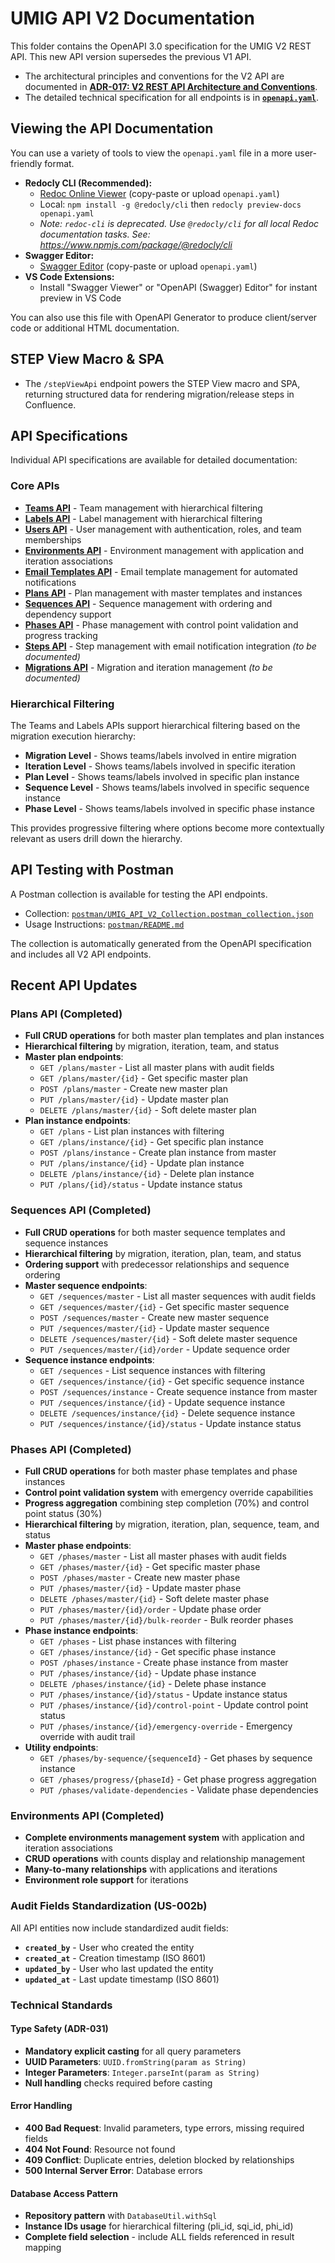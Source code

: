 # UMIG API V2 Documentation

This folder contains the OpenAPI 3.0 specification for the UMIG V2 REST API. This new API version supersedes the previous V1 API.

- The architectural principles and conventions for the V2 API are documented in **[ADR-017: V2 REST API Architecture and Conventions](../adr/ADR-017-V2-REST-API-Architecture.md)**.
- The detailed technical specification for all endpoints is in **[`openapi.yaml`](openapi.yaml)**.

## Viewing the API Documentation

You can use a variety of tools to view the `openapi.yaml` file in a more user-friendly format.

- **Redocly CLI (Recommended):**
  - [Redoc Online Viewer](https://redocly.github.io/redoc/) (copy-paste or upload `openapi.yaml`)
  - Local: `npm install -g @redocly/cli` then `redocly preview-docs openapi.yaml`
  - *Note: `redoc-cli` is deprecated. Use `@redocly/cli` for all local Redoc documentation tasks. See: <https://www.npmjs.com/package/@redocly/cli>*
- **Swagger Editor:**
  - [Swagger Editor](https://editor.swagger.io/) (copy-paste or upload `openapi.yaml`)
- **VS Code Extensions:**
  - Install "Swagger Viewer" or "OpenAPI (Swagger) Editor" for instant preview in VS Code

You can also use this file with OpenAPI Generator to produce client/server code or additional HTML documentation.

## STEP View Macro & SPA

- The `/stepViewApi` endpoint powers the STEP View macro and SPA, returning structured data for rendering migration/release steps in Confluence.

## API Specifications

Individual API specifications are available for detailed documentation:

### Core APIs
- **[Teams API](TeamsAPI.md)** - Team management with hierarchical filtering
- **[Labels API](LabelsAPI.md)** - Label management with hierarchical filtering
- **[Users API](UsersAPI.md)** - User management with authentication, roles, and team memberships
- **[Environments API](EnvironmentsAPI.md)** - Environment management with application and iteration associations
- **[Email Templates API](EmailTemplatesAPI.md)** - Email template management for automated notifications
- **[Plans API](PlansAPI.md)** - Plan management with master templates and instances
- **[Sequences API](SequencesAPI.md)** - Sequence management with ordering and dependency support
- **[Phases API](PhasesAPI.md)** - Phase management with control point validation and progress tracking
- **[Steps API](StepsAPI.md)** - Step management with email notification integration *(to be documented)*
- **[Migrations API](MigrationsAPI.md)** - Migration and iteration management *(to be documented)*

### Hierarchical Filtering
The Teams and Labels APIs support hierarchical filtering based on the migration execution hierarchy:
- **Migration Level** - Shows teams/labels involved in entire migration
- **Iteration Level** - Shows teams/labels involved in specific iteration
- **Plan Level** - Shows teams/labels involved in specific plan instance
- **Sequence Level** - Shows teams/labels involved in specific sequence instance
- **Phase Level** - Shows teams/labels involved in specific phase instance

This provides progressive filtering where options become more contextually relevant as users drill down the hierarchy.

## API Testing with Postman

A Postman collection is available for testing the API endpoints.
- Collection: [`postman/UMIG_API_V2_Collection.postman_collection.json`](postman/UMIG_API_V2_Collection.postman_collection.json)
- Usage Instructions: [`postman/README.md`](postman/README.md)

The collection is automatically generated from the OpenAPI specification and includes all V2 API endpoints.

## Recent API Updates

### Plans API (Completed)
- **Full CRUD operations** for both master plan templates and plan instances
- **Hierarchical filtering** by migration, iteration, team, and status
- **Master plan endpoints**:
  - `GET /plans/master` - List all master plans with audit fields
  - `GET /plans/master/{id}` - Get specific master plan
  - `POST /plans/master` - Create new master plan
  - `PUT /plans/master/{id}` - Update master plan  
  - `DELETE /plans/master/{id}` - Soft delete master plan
- **Plan instance endpoints**:
  - `GET /plans` - List plan instances with filtering
  - `GET /plans/instance/{id}` - Get specific plan instance
  - `POST /plans/instance` - Create plan instance from master
  - `PUT /plans/instance/{id}` - Update plan instance
  - `DELETE /plans/instance/{id}` - Delete plan instance
  - `PUT /plans/{id}/status` - Update instance status

### Sequences API (Completed)
- **Full CRUD operations** for both master sequence templates and sequence instances
- **Hierarchical filtering** by migration, iteration, plan, team, and status
- **Ordering support** with predecessor relationships and sequence ordering
- **Master sequence endpoints**:
  - `GET /sequences/master` - List all master sequences with audit fields
  - `GET /sequences/master/{id}` - Get specific master sequence
  - `POST /sequences/master` - Create new master sequence
  - `PUT /sequences/master/{id}` - Update master sequence
  - `DELETE /sequences/master/{id}` - Soft delete master sequence
  - `PUT /sequences/master/{id}/order` - Update sequence order
- **Sequence instance endpoints**:
  - `GET /sequences` - List sequence instances with filtering
  - `GET /sequences/instance/{id}` - Get specific sequence instance
  - `POST /sequences/instance` - Create sequence instance from master
  - `PUT /sequences/instance/{id}` - Update sequence instance
  - `DELETE /sequences/instance/{id}` - Delete sequence instance
  - `PUT /sequences/instance/{id}/status` - Update instance status

### Phases API (Completed)
- **Full CRUD operations** for both master phase templates and phase instances
- **Control point validation system** with emergency override capabilities
- **Progress aggregation** combining step completion (70%) and control point status (30%)
- **Hierarchical filtering** by migration, iteration, plan, sequence, team, and status
- **Master phase endpoints**:
  - `GET /phases/master` - List all master phases with audit fields
  - `GET /phases/master/{id}` - Get specific master phase
  - `POST /phases/master` - Create new master phase
  - `PUT /phases/master/{id}` - Update master phase
  - `DELETE /phases/master/{id}` - Soft delete master phase
  - `PUT /phases/master/{id}/order` - Update phase order
  - `PUT /phases/master/{id}/bulk-reorder` - Bulk reorder phases
- **Phase instance endpoints**:
  - `GET /phases` - List phase instances with filtering
  - `GET /phases/instance/{id}` - Get specific phase instance
  - `POST /phases/instance` - Create phase instance from master
  - `PUT /phases/instance/{id}` - Update phase instance
  - `DELETE /phases/instance/{id}` - Delete phase instance
  - `PUT /phases/instance/{id}/status` - Update instance status
  - `PUT /phases/instance/{id}/control-point` - Update control point status
  - `PUT /phases/instance/{id}/emergency-override` - Emergency override with audit trail
- **Utility endpoints**:
  - `GET /phases/by-sequence/{sequenceId}` - Get phases by sequence instance
  - `GET /phases/progress/{phaseId}` - Get phase progress aggregation
  - `PUT /phases/validate-dependencies` - Validate phase dependencies

### Environments API (Completed)
- **Complete environments management system** with application and iteration associations
- **CRUD operations** with counts display and relationship management
- **Many-to-many relationships** with applications and iterations
- **Environment role support** for iterations

### Audit Fields Standardization (US-002b)
All API entities now include standardized audit fields:
- **`created_by`** - User who created the entity
- **`created_at`** - Creation timestamp (ISO 8601)
- **`updated_by`** - User who last updated the entity
- **`updated_at`** - Last update timestamp (ISO 8601)

### Technical Standards

#### Type Safety (ADR-031)
- **Mandatory explicit casting** for all query parameters
- **UUID Parameters**: `UUID.fromString(param as String)`
- **Integer Parameters**: `Integer.parseInt(param as String)`
- **Null handling** checks required before casting

#### Error Handling
- **400 Bad Request**: Invalid parameters, type errors, missing required fields
- **404 Not Found**: Resource not found
- **409 Conflict**: Duplicate entries, deletion blocked by relationships
- **500 Internal Server Error**: Database errors

#### Database Access Pattern
- **Repository pattern** with `DatabaseUtil.withSql`
- **Instance IDs usage** for hierarchical filtering (pli_id, sqi_id, phi_id)
- **Complete field selection** - include ALL fields referenced in result mapping
